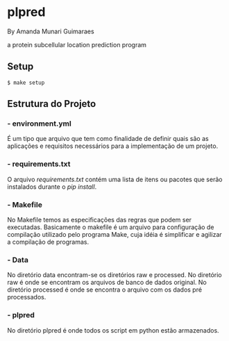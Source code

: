 # plpred

By Amanda Munari Guimaraes

a protein subcellular location prediction program

## Setup

```
$ make setup
```
## Estrutura do Projeto

### - environment.yml
É um tipo que arquivo que tem como finalidade de definir quais são as aplicações e requisitos necessários para a implementação de um projeto.

### - requirements.txt
O arquivo *requirements.txt*  contém uma lista de itens ou pacotes que serão instalados durante o *pip install*.

### - Makefile
No Makefile temos as especificações das regras que podem ser executadas. Basicamente o makefile é um arquivo para configuração de compilação utilizado pelo programa Make, cuja idéia é simplificar e agilizar a compilação de programas. 

### - Data
No diretório data encontram-se os diretórios raw e processed. No diretório raw é onde se encontram os arquivos de banco de dados original. No diretório processed é onde se encontra o arquivo com os dados pré processados.

### - plpred
No diretório plpred é onde todos os script em python estão armazenados.